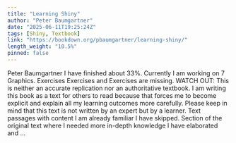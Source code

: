 ```yaml
---
title: "Learning Shiny"
author: "Peter Baumgartner"
date: "2025-06-11T19:25:24Z"
tags: [Shiny, Textbook]
link: "https://bookdown.org/pbaumgartner/learning-shiny/"
length_weight: "10.5%"
pinned: false
---
```


Peter Baumgartner I have finished about 33%. Currently I am working on 7  Graphics. Exercises Exercises and Exercises are missing. WATCH OUT: This is neither an accurate replication nor an authoritative textbook. I am writing this book as a text for others to read because that forces me to become explicit and explain all my learning outcomes more carefully. Please keep in mind that this text is not written by an expert but by a learner. Text passages with content I am already familiar I have skipped. Section of the original text where I needed more in-depth knowledge I have elaborated and ...
